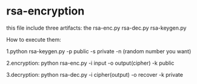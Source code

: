 # rsa-encryption

this file include three artifacts:
the rsa-enc.py rsa-dec.py rsa-keygen.py


How to execute them:


1.python rsa-keygen.py -p public -s private -n (random number you want)

2.encryption:
python rsa-enc.py -i input -o output(cipher) -k public    

3.decryption:
python rsa-dec.py -i cipher(output) -o recover -k private
